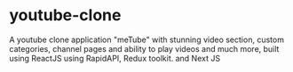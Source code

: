 # youtube-clone
A youtube clone application "meTube" with stunning video section, custom categories, channel pages and ability to play videos and much more, built using ReactJS using RapidAPI, Redux toolkit. and Next JS
